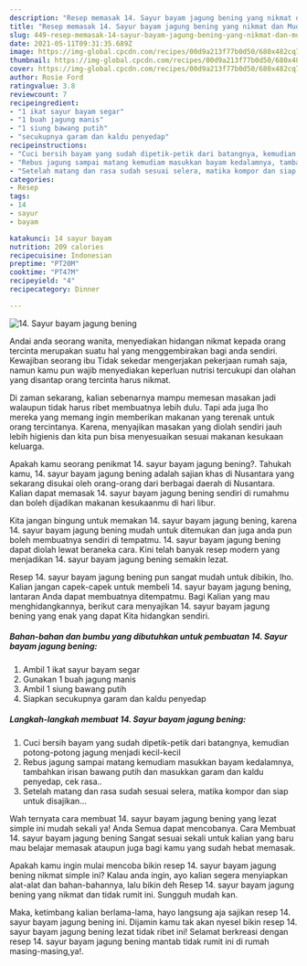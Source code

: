 ```yaml
---
description: "Resep memasak 14. Sayur bayam jagung bening yang nikmat dan Mudah Dibuat"
title: "Resep memasak 14. Sayur bayam jagung bening yang nikmat dan Mudah Dibuat"
slug: 449-resep-memasak-14-sayur-bayam-jagung-bening-yang-nikmat-dan-mudah-dibuat
date: 2021-05-11T09:31:35.689Z
image: https://img-global.cpcdn.com/recipes/00d9a213f77b0d50/680x482cq70/14-sayur-bayam-jagung-bening-foto-resep-utama.jpg
thumbnail: https://img-global.cpcdn.com/recipes/00d9a213f77b0d50/680x482cq70/14-sayur-bayam-jagung-bening-foto-resep-utama.jpg
cover: https://img-global.cpcdn.com/recipes/00d9a213f77b0d50/680x482cq70/14-sayur-bayam-jagung-bening-foto-resep-utama.jpg
author: Rosie Ford
ratingvalue: 3.8
reviewcount: 7
recipeingredient:
- "1 ikat sayur bayam segar"
- "1 buah jagung manis"
- "1 siung bawang putih"
- "secukupnya garam dan kaldu penyedap"
recipeinstructions:
- "Cuci bersih bayam yang sudah dipetik-petik dari batangnya, kemudian potong-potong jagung menjadi kecil-kecil"
- "Rebus jagung sampai matang kemudiam masukkan bayam kedalamnya, tambahkan irisan bawang putih dan masukkan garam dan kaldu penyedap, cek rasa.."
- "Setelah matang dan rasa sudah sesuai selera, matika kompor dan siap untuk disajikan..."
categories:
- Resep
tags:
- 14
- sayur
- bayam

katakunci: 14 sayur bayam 
nutrition: 209 calories
recipecuisine: Indonesian
preptime: "PT20M"
cooktime: "PT47M"
recipeyield: "4"
recipecategory: Dinner

---
```



![14. Sayur bayam jagung bening](https://img-global.cpcdn.com/recipes/00d9a213f77b0d50/680x482cq70/14-sayur-bayam-jagung-bening-foto-resep-utama.jpg)

Andai anda seorang wanita, menyediakan hidangan nikmat kepada orang tercinta merupakan suatu hal yang menggembirakan bagi anda sendiri. Kewajiban seorang ibu Tidak sekedar mengerjakan pekerjaan rumah saja, namun kamu pun wajib menyediakan keperluan nutrisi tercukupi dan olahan yang disantap orang tercinta harus nikmat.

Di zaman  sekarang, kalian sebenarnya mampu memesan masakan jadi walaupun tidak harus ribet membuatnya lebih dulu. Tapi ada juga lho mereka yang memang ingin memberikan makanan yang terenak untuk orang tercintanya. Karena, menyajikan masakan yang diolah sendiri jauh lebih higienis dan kita pun bisa menyesuaikan sesuai makanan kesukaan keluarga. 



Apakah kamu seorang penikmat 14. sayur bayam jagung bening?. Tahukah kamu, 14. sayur bayam jagung bening adalah sajian khas di Nusantara yang sekarang disukai oleh orang-orang dari berbagai daerah di Nusantara. Kalian dapat memasak 14. sayur bayam jagung bening sendiri di rumahmu dan boleh dijadikan makanan kesukaanmu di hari libur.

Kita jangan bingung untuk memakan 14. sayur bayam jagung bening, karena 14. sayur bayam jagung bening mudah untuk ditemukan dan juga anda pun boleh membuatnya sendiri di tempatmu. 14. sayur bayam jagung bening dapat diolah lewat beraneka cara. Kini telah banyak resep modern yang menjadikan 14. sayur bayam jagung bening semakin lezat.

Resep 14. sayur bayam jagung bening pun sangat mudah untuk dibikin, lho. Kalian jangan capek-capek untuk membeli 14. sayur bayam jagung bening, lantaran Anda dapat membuatnya ditempatmu. Bagi Kalian yang mau menghidangkannya, berikut cara menyajikan 14. sayur bayam jagung bening yang enak yang dapat Kita hidangkan sendiri.

<!--inarticleads1-->

##### Bahan-bahan dan bumbu yang dibutuhkan untuk pembuatan 14. Sayur bayam jagung bening:

1. Ambil 1 ikat sayur bayam segar
1. Gunakan 1 buah jagung manis
1. Ambil 1 siung bawang putih
1. Siapkan secukupnya garam dan kaldu penyedap




<!--inarticleads2-->

##### Langkah-langkah membuat 14. Sayur bayam jagung bening:

1. Cuci bersih bayam yang sudah dipetik-petik dari batangnya, kemudian potong-potong jagung menjadi kecil-kecil
1. Rebus jagung sampai matang kemudiam masukkan bayam kedalamnya, tambahkan irisan bawang putih dan masukkan garam dan kaldu penyedap, cek rasa..
1. Setelah matang dan rasa sudah sesuai selera, matika kompor dan siap untuk disajikan...




Wah ternyata cara membuat 14. sayur bayam jagung bening yang lezat simple ini mudah sekali ya! Anda Semua dapat mencobanya. Cara Membuat 14. sayur bayam jagung bening Sangat sesuai sekali untuk kalian yang baru mau belajar memasak ataupun juga bagi kamu yang sudah hebat memasak.

Apakah kamu ingin mulai mencoba bikin resep 14. sayur bayam jagung bening nikmat simple ini? Kalau anda ingin, ayo kalian segera menyiapkan alat-alat dan bahan-bahannya, lalu bikin deh Resep 14. sayur bayam jagung bening yang nikmat dan tidak rumit ini. Sungguh mudah kan. 

Maka, ketimbang kalian berlama-lama, hayo langsung aja sajikan resep 14. sayur bayam jagung bening ini. Dijamin kamu tak akan nyesel bikin resep 14. sayur bayam jagung bening lezat tidak ribet ini! Selamat berkreasi dengan resep 14. sayur bayam jagung bening mantab tidak rumit ini di rumah masing-masing,ya!.

